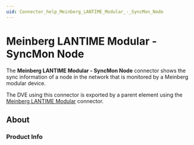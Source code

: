 ```yaml
---
uid: Connector_help_Meinberg_LANTIME_Modular_-_SyncMon_Node
---
```


# Meinberg LANTIME Modular - SyncMon Node

The **Meinberg LANTIME Modular - SyncMon Node** connector shows the sync information of a node in the network that is monitored by a Meinberg modular device.

The DVE using this connector is exported by a parent element using the [Meinberg LANTIME Modular](xref:Connector_help_Meinberg_LANTIME_Modular) connector.

## About

### Product Info

